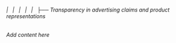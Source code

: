 ###### |   |   |   |   |   ├── Transparency in advertising claims and product representations

*Add content here*